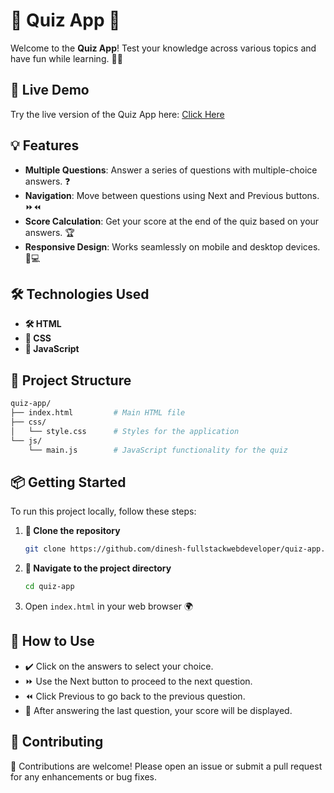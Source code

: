 # 🎉 Quiz App 🎉

Welcome to the **Quiz App**! Test your knowledge across various topics and have fun while learning. 🧠💡

## 📖 Live Demo

Try the live version of the Quiz App here: [Click Here](https://66efb8adda8e3749c207768d--dinesh-quiz-app.netlify.app/)

## 💡 Features

- **Multiple Questions**: Answer a series of questions with multiple-choice answers. ❓
- **Navigation**: Move between questions using Next and Previous buttons. ⏩⏪
- **Score Calculation**: Get your score at the end of the quiz based on your answers. 🏆
- **Responsive Design**: Works seamlessly on mobile and desktop devices. 📱💻

## 🛠 Technologies Used

- **🛠️ HTML** 
- **🎨 CSS** 
- **📜 JavaScript** 

## 📂 Project Structure

```bash
quiz-app/
├── index.html         # Main HTML file
├── css/
│   └── style.css      # Styles for the application
└── js/
    └── main.js        # JavaScript functionality for the quiz
```

## 📦 Getting Started
To run this project locally, follow these steps:

1. **🚀 Clone the repository** 
   ```bash
   git clone https://github.com/dinesh-fullstackwebdeveloper/quiz-app.git
   ```
2. **📁 Navigate to the project directory** 
   ```bash
   cd quiz-app
   ```
3. Open `index.html` in your web browser 🌍

## 📝 How to Use

- ✔️ Click on the answers to select your choice. 
- ⏩ Use the Next button to proceed to the next question. 
- ⏪ Click Previous to go back to the previous question. 
- 🎊 After answering the last question, your score will be displayed. 
   
## 🤝 Contributing

💬 Contributions are welcome! Please open an issue or submit a pull request for any enhancements or bug fixes. 
